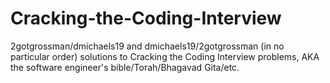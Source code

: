 # Cracking-the-Coding-Interview

2gotgrossman/dmichaels19 and dmichaels19/2gotgrossman (in no particular order) solutions to Cracking the Coding Interview problems, AKA the software engineer's bible/Torah/Bhagavad Gita/etc.
